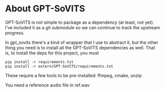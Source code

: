 # About GPT-SoVITS
GPT-SoVITS is not simple to package as a dependency (at least, not yet). I've included it as a git submodule so we can continue to track the upstream progress.

In gpt_sovits there's a kind of wrapper that I use to abstract it, but the other thing you need is to install all the GPT-SoVITS dependencies as well. That is, to install the deps for this project, you must
```
pip install -r requirements.txt
pip install -r extern/GPT-SoVITS/requirements.txt
```
These require a few tools to be pre-installed: ffmpeg, cmake, unzip

You need a reference audio file in ref.wav